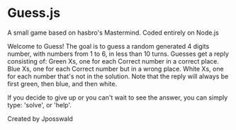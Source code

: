 # Guess.js
A small game based on hasbro's Mastermind. Coded entirely on Node.js

Welcome to Guess!
The goal is to guess a random generated 4 digits number, with numbers from 1 to 6, in less than 10 turns.
Guesses get a reply consisting of:
Green Xs, one for each Correct number in a correct place.
Blue Xs, one for each Correct number but in a wrong place.
White Xs, one for each number that's not in the solution.
Note that the reply will always be first green, then blue, and then white.

If you decide to give up or you can't wait to see the answer, you can simply type: 'solve', or 'help'.

Created by Jposswald
